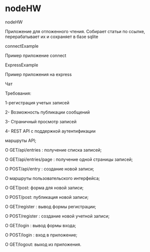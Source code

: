 # nodeHW
nodeHW

Приложение для отложенного чтения. Собирает статьи по ссылке, перерабатывает их и сохраняет в базе sqlite


connectExample 

Пример приложение connect


ExpressExample 

Пример приложения на express

Чат

Требования:

1-регистрация учетых записей

2- Возможность публикации сообщений

3- Страничный просмотр записей

4- REST API с поддержкой аутентификации



маршруты API;

О GET/api/entries : получение списка записей;

О GET/api/entries/page : получение одной страницы записей;

О POST/api/entry : создание новой записи;

О маршруты пользовательского интерфейса;

О GET/post: форма для новой записи;

О POST/post: публикация новой записи;

О GET/register : вывод формы регистрации;

О POST/register : создание новой учетной записи;

О GET/login : вывод формы входа;

О POST/login : вход в приложение;

О GET/logout: выход из приложения.

